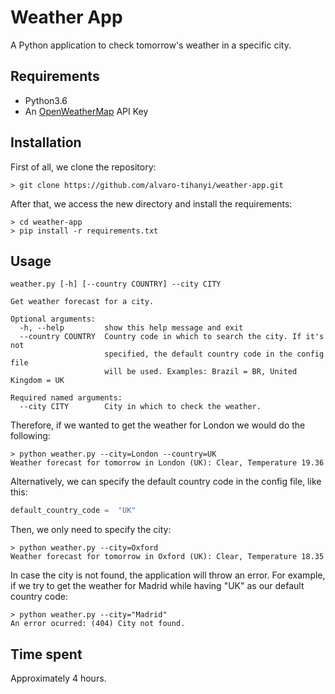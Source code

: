# Weather App

A Python application to check tomorrow's weather in a specific city.

## Requirements
* Python3.6
* An [OpenWeatherMap](https://openweathermap.org/) API Key

## Installation
First of all, we clone the repository:

    > git clone https://github.com/alvaro-tihanyi/weather-app.git
After that, we access the new directory and install the requirements:
  
    > cd weather-app
    > pip install -r requirements.txt


## Usage


    weather.py [-h] [--country COUNTRY] --city CITY
    
    Get weather forecast for a city.
    
    Optional arguments:
      -h, --help         show this help message and exit
      --country COUNTRY  Country code in which to search the city. If it's not
                         specified, the default country code in the config file
                         will be used. Examples: Brazil = BR, United Kingdom = UK
    
    Required named arguments:
      --city CITY        City in which to check the weather.

Therefore, if we wanted to get the weather for London we would do the following:

    > python weather.py --city=London --country=UK
    Weather forecast for tomorrow in London (UK): Clear, Temperature 19.36

Alternatively,  we can specify the default country code in the config file, like this:
```python
default_country_code =  "UK"
````
Then, we only need to specify the city:

    > python weather.py --city=Oxford
    Weather forecast for tomorrow in Oxford (UK): Clear, Temperature 18.35
In case the city is not found, the application will throw an error. For example, if we try to get the weather 
for Madrid while having "UK" as our default country code:

    > python weather.py --city="Madrid"
    An error ocurred: (404) City not found.

## Time spent
Approximately 4 hours.